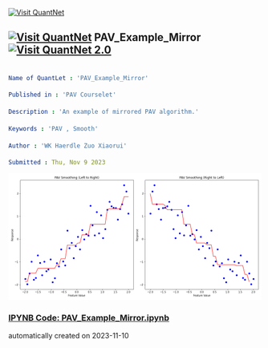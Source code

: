 [<img src="https://github.com/QuantLet/Styleguide-and-FAQ/blob/master/pictures/banner.png" width="1100" alt="Visit QuantNet">](http://quantlet.de/)

## [<img src="https://github.com/QuantLet/Styleguide-and-FAQ/blob/master/pictures/qloqo.png" alt="Visit QuantNet">](http://quantlet.de/) **PAV_Example_Mirror** [<img src="https://github.com/QuantLet/Styleguide-and-FAQ/blob/master/pictures/QN2.png" width="60" alt="Visit QuantNet 2.0">](http://quantlet.de/)

```yaml

Name of QuantLet : 'PAV_Example_Mirror'

Published in : 'PAV Courselet' 

Description : 'An example of mirrored PAV algorithm.'

Keywords : 'PAV , Smooth'

Author : 'WK Haerdle Zuo Xiaorui'

Submitted : Thu, Nov 9 2023

```

![Picture1](mirror.png)

### [IPYNB Code: PAV_Example_Mirror.ipynb](PAV_Example_Mirror.ipynb)


automatically created on 2023-11-10